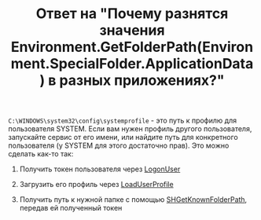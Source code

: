 ﻿---
title: "Ответ на \"Почему разнятся значения Environment.GetFolderPath(Environment.SpecialFolder.ApplicationData) в разных приложениях?\""
se.owner.user_id: 240512
se.owner.display_name: "MSDN.WhiteKnight"
se.owner.link: "https://ru.stackoverflow.com/users/240512/msdn-whiteknight"
se.answer_id: 865353
se.question_id: 864742
se.post_type: answer
se.score: 1
se.is_accepted: True
---
<p><code>C:\WINDOWS\system32\config\systemprofile</code> - это путь к профилю для пользователя SYSTEM. Если вам нужен профиль другого пользователя, запускайте сервис от его имени, или найдите путь для конкретного пользователя (у SYSTEM для этого достаточно прав). Это можно сделать как-то так:</p>

<ol>
<li><p>Получить токен пользователя через <a href="https://msdn.microsoft.com/a6d880a0-0aed-4bdb-89c9-4f667ecb510e" rel="nofollow noreferrer">LogonUser</a></p></li>
<li><p>Загрузить его профиль через <a href="https://docs.microsoft.com/ru-ru/windows/desktop/api/userenv/nf-userenv-loaduserprofilew" rel="nofollow noreferrer">LoadUserProfile</a></p></li>
<li><p>Получить путь к нужной папке с помощью <a href="https://docs.microsoft.com/ru-ru/windows/desktop/api/shlobj_core/nf-shlobj_core-shgetknownfolderpath" rel="nofollow noreferrer">SHGetKnownFolderPath</a>, передав ей полученный токен</p></li>
</ol>
